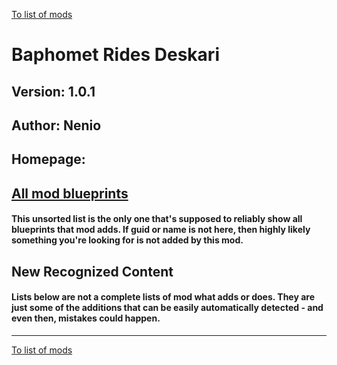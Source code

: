 [To list of mods](../README.md)

# Baphomet Rides Deskari

## Version: 1.0.1

## Author: Nenio

## Homepage: []()

## [All mod blueprints](./AllBlueprints.md)

#### This unsorted list is the only one that's supposed to reliably show all blueprints that mod adds. If guid or name is not here, then highly likely something you're looking for is not added by this mod.

## New Recognized Content

#### **Lists below are not a complete lists of mod what adds or does**. They are just some of the additions that can be easily automatically detected - and even then, mistakes could happen.


___
[To list of mods](../README.md)
